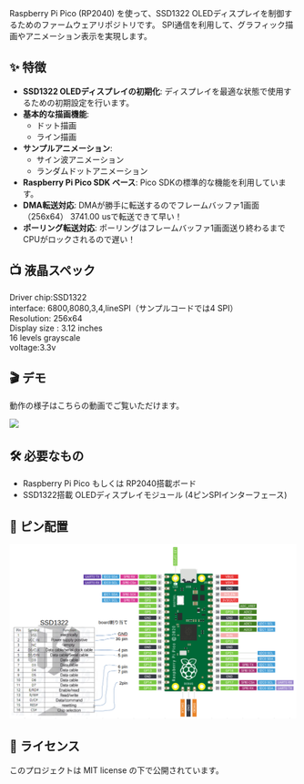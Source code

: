 Raspberry Pi Pico (RP2040) を使って、SSD1322 OLEDディスプレイを制御するためのファームウェアリポジトリです。
SPI通信を利用して、グラフィック描画やアニメーション表示を実現します。

## ✨ 特徴

*   **SSD1322 OLEDディスプレイの初期化**: ディスプレイを最適な状態で使用するための初期設定を行います。
*   **基本的な描画機能**:
    *   ドット描画
    *   ライン描画
*   **サンプルアニメーション**:
    *   サイン波アニメーション
    *   ランダムドットアニメーション
*   **Raspberry Pi Pico SDK ベース**: Pico SDKの標準的な機能を利用しています。
*   **DMA転送対応**: DMAが勝手に転送するのでフレームバッファ1画面（256x64） 3741.00 usで転送できて早い！
*   **ポーリング転送対応**: ポーリングはフレームバッファ1画面送り終わるまでCPUがロックされるので遅い！

## 📺 液晶スペック
Driver chip:SSD1322  
interface: 6800,8080,3,4,lineSPI（サンプルコードでは4 SPI）  
Resolution: 256x64  
Display size : 3.12 inches  
16 levels grayscale  
voltage:3.3v  

## 🎬 デモ

動作の様子はこちらの動画でご覧いただけます。

[<img src="https://img.youtube.com/vi/o_DVe0HiiXk/0.jpg" width="50%">](https://www.youtube.com/watch?v=o_DVe0HiiXk)

## 🛠️ 必要なもの

*   Raspberry Pi Pico もしくは RP2040搭載ボード
*   SSD1322搭載 OLEDディスプレイモジュール (4ピンSPIインターフェース)


## 📌 ピン配置
![ピン配置図](pinout.png)


## 📜 ライセンス
このプロジェクトは MIT license の下で公開されています。
